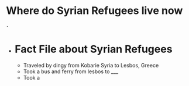 # Where do Syrian Refugees live now
	-
- # Fact File about Syrian Refugees
	- Traveled by dingy from Kobarie Syria to Lesbos, Greece
	- Took a bus and ferry from lesbos to ___
	- Took a